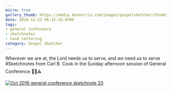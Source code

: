 ```yaml
---
micro: true
gallery_thumb: https://media.bennorris.com/images/gospelsketcher/thumbs/oct-16-5-cook.jpg
date: 2016-12-22 06:15:15-0700
tags:
- general conference
- sketchnotes
- hand lettering
category: Gospel Sketcher
---
```


Wherever we are at, the Lord needs us to serve, and *we* need us to serve
#Sketchnotes from Carl B. Cook in the Sunday afternoon session of General Conference ✍🏼⛪️

[![Oct 2016 general conference sketchnote 33](https://media.bennorris.com/images/gospelsketcher/general-conference/oct-2016/oct-16-5-cook.jpg)](https://media.bennorris.com/images/gospelsketcher/general-conference/oct-2016/oct-16-5-cook.jpg)